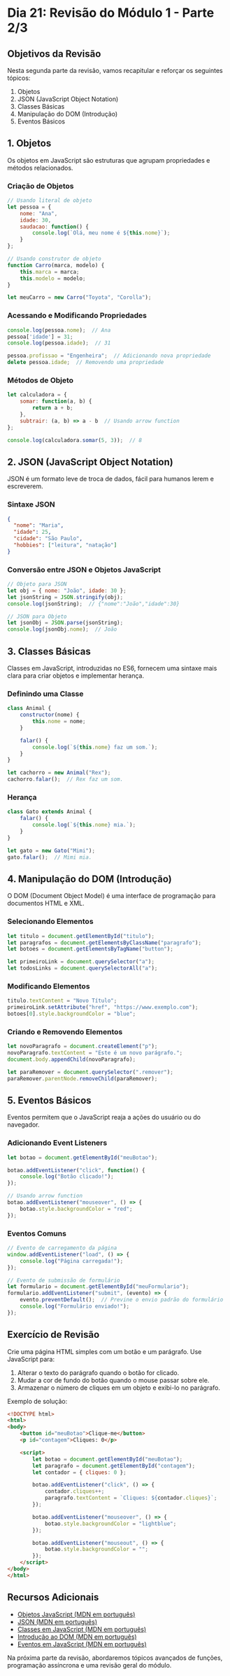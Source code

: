 # Dia 21: Revisão do Módulo 1 - Parte 2/3

## Objetivos da Revisão
Nesta segunda parte da revisão, vamos recapitular e reforçar os seguintes tópicos:
1. Objetos
2. JSON (JavaScript Object Notation)
3. Classes Básicas
4. Manipulação do DOM (Introdução)
5. Eventos Básicos

## 1. Objetos

Os objetos em JavaScript são estruturas que agrupam propriedades e métodos relacionados.

### Criação de Objetos
```javascript
// Usando literal de objeto
let pessoa = {
    nome: "Ana",
    idade: 30,
    saudacao: function() {
        console.log(`Olá, meu nome é ${this.nome}`);
    }
};

// Usando construtor de objeto
function Carro(marca, modelo) {
    this.marca = marca;
    this.modelo = modelo;
}

let meuCarro = new Carro("Toyota", "Corolla");
```

### Acessando e Modificando Propriedades
```javascript
console.log(pessoa.nome);  // Ana
pessoa['idade'] = 31;
console.log(pessoa.idade);  // 31

pessoa.profissao = "Engenheira";  // Adicionando nova propriedade
delete pessoa.idade;  // Removendo uma propriedade
```

### Métodos de Objeto
```javascript
let calculadora = {
    somar: function(a, b) {
        return a + b;
    },
    subtrair: (a, b) => a - b  // Usando arrow function
};

console.log(calculadora.somar(5, 3));  // 8
```

## 2. JSON (JavaScript Object Notation)

JSON é um formato leve de troca de dados, fácil para humanos lerem e escreverem.

### Sintaxe JSON
```json
{
  "nome": "Maria",
  "idade": 25,
  "cidade": "São Paulo",
  "hobbies": ["leitura", "natação"]
}
```

### Conversão entre JSON e Objetos JavaScript
```javascript
// Objeto para JSON
let obj = { nome: "João", idade: 30 };
let jsonString = JSON.stringify(obj);
console.log(jsonString);  // {"nome":"João","idade":30}

// JSON para Objeto
let jsonObj = JSON.parse(jsonString);
console.log(jsonObj.nome);  // João
```

## 3. Classes Básicas

Classes em JavaScript, introduzidas no ES6, fornecem uma sintaxe mais clara para criar objetos e implementar herança.

### Definindo uma Classe
```javascript
class Animal {
    constructor(nome) {
        this.nome = nome;
    }

    falar() {
        console.log(`${this.nome} faz um som.`);
    }
}

let cachorro = new Animal("Rex");
cachorro.falar();  // Rex faz um som.
```

### Herança
```javascript
class Gato extends Animal {
    falar() {
        console.log(`${this.nome} mia.`);
    }
}

let gato = new Gato("Mimi");
gato.falar();  // Mimi mia.
```

## 4. Manipulação do DOM (Introdução)

O DOM (Document Object Model) é uma interface de programação para documentos HTML e XML.

### Selecionando Elementos
```javascript
let titulo = document.getElementById("titulo");
let paragrafos = document.getElementsByClassName("paragrafo");
let botoes = document.getElementsByTagName("button");

let primeiroLink = document.querySelector("a");
let todosLinks = document.querySelectorAll("a");
```

### Modificando Elementos
```javascript
titulo.textContent = "Novo Título";
primeiroLink.setAttribute("href", "https://www.exemplo.com");
botoes[0].style.backgroundColor = "blue";
```

### Criando e Removendo Elementos
```javascript
let novoParagrafo = document.createElement("p");
novoParagrafo.textContent = "Este é um novo parágrafo.";
document.body.appendChild(novoParagrafo);

let paraRemover = document.querySelector(".remover");
paraRemover.parentNode.removeChild(paraRemover);
```

## 5. Eventos Básicos

Eventos permitem que o JavaScript reaja a ações do usuário ou do navegador.

### Adicionando Event Listeners
```javascript
let botao = document.getElementById("meuBotao");

botao.addEventListener("click", function() {
    console.log("Botão clicado!");
});

// Usando arrow function
botao.addEventListener("mouseover", () => {
    botao.style.backgroundColor = "red";
});
```

### Eventos Comuns
```javascript
// Evento de carregamento da página
window.addEventListener("load", () => {
    console.log("Página carregada!");
});

// Evento de submissão de formulário
let formulario = document.getElementById("meuFormulario");
formulario.addEventListener("submit", (evento) => {
    evento.preventDefault();  // Previne o envio padrão do formulário
    console.log("Formulário enviado!");
});
```

## Exercício de Revisão

Crie uma página HTML simples com um botão e um parágrafo. Use JavaScript para:
1. Alterar o texto do parágrafo quando o botão for clicado.
2. Mudar a cor de fundo do botão quando o mouse passar sobre ele.
3. Armazenar o número de cliques em um objeto e exibi-lo no parágrafo.

Exemplo de solução:

```html
<!DOCTYPE html>
<html>
<body>
    <button id="meuBotao">Clique-me</button>
    <p id="contagem">Cliques: 0</p>

    <script>
        let botao = document.getElementById("meuBotao");
        let paragrafo = document.getElementById("contagem");
        let contador = { cliques: 0 };

        botao.addEventListener("click", () => {
            contador.cliques++;
            paragrafo.textContent = `Cliques: ${contador.cliques}`;
        });

        botao.addEventListener("mouseover", () => {
            botao.style.backgroundColor = "lightblue";
        });

        botao.addEventListener("mouseout", () => {
            botao.style.backgroundColor = "";
        });
    </script>
</body>
</html>
```

## Recursos Adicionais

- [Objetos JavaScript (MDN em português)](https://developer.mozilla.org/pt-BR/docs/Web/JavaScript/Guide/Working_with_Objects)
- [JSON (MDN em português)](https://developer.mozilla.org/pt-BR/docs/Web/JavaScript/Reference/Global_Objects/JSON)
- [Classes em JavaScript (MDN em português)](https://developer.mozilla.org/pt-BR/docs/Web/JavaScript/Reference/Classes)
- [Introdução ao DOM (MDN em português)](https://developer.mozilla.org/pt-BR/docs/Web/API/Document_Object_Model/Introduction)
- [Eventos em JavaScript (MDN em português)](https://developer.mozilla.org/pt-BR/docs/Web/Events)

Na próxima parte da revisão, abordaremos tópicos avançados de funções, programação assíncrona e uma revisão geral do módulo.

